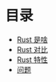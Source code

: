 # 目录

* [Rust 是啥](ch1/what.md)
* [Rust 对比](ch1/vs.md)
* [Rust 特性](ch1/feature.md)
* [问题](chapter2.md)